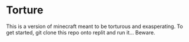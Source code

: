 # Torture
This is a version of minecraft meant to be torturous and exasperating. To get started, git clone this repo onto replit and run it... Beware.

